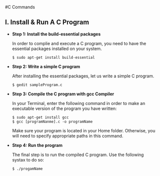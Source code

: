 #C Commands

## I. Install & Run A C Program
<ul style = "none">

<li><b>Step 1: Install the build-essential packages</b></li>

In order to complie and execute a C program, you need to have the essential packages installed on your system.
```
$ sudo apt-get install build-essential
```

<li><b>Step 2: Write a simple C program </b></li>

After installing the essential packages, let us write a simple C program.
```
$ gedit sampleProgram.c
```

<li><b>Step 3: Compile the C program with gcc Compiler</b></li>

In your Terminal, enter the following command in order to make an executable version of the program you have written:
```
$ sudo apt-get install gcc
$ gcc [programNanme].c -o programName
```
Make sure your program is located in your Home folder. Otherwise, you will need to specify appropriate paths in this command.


<li><b>Step 4: Run the program</b></li>

The final step is to run the compiled C program. Use the following systax to do so:
```
$ ./progamName
```

</ul>